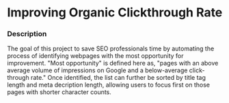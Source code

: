 # Improving Organic Clickthrough Rate

### Description

The goal of this project to save SEO professionals time by automating the process of identifying webpages with the most opportunity for improvement. "Most opportunity" is defined here as, "pages with an above average volume of impressions on Google and a below-average click-through rate." Once identified, the list can further be sorted by title tag length and meta decription length, allowing users to focus first on those pages with shorter character counts. 


